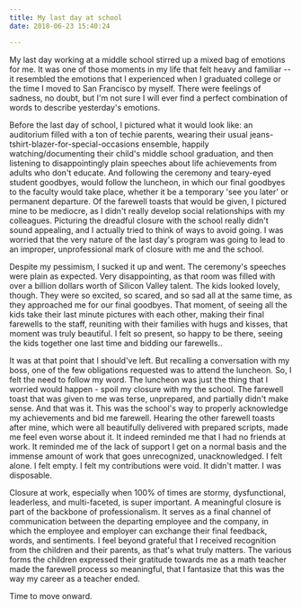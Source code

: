 ```yaml
---
title: My last day at school
date: 2018-06-23 15:40:24

---
```


My last day working at a middle school stirred up a mixed bag of emotions for me.  It was one of those moments in my life that felt heavy and familiar -- it resembled the emotions that I experienced when I graduated college or the time I moved to San Francisco by myself. There were feelings of sadness, no doubt, but I'm not sure I will ever find a perfect combination of words to describe yesterday's emotions.  

Before the last day of school, I pictured what it would look like: an auditorium filled with a ton of techie parents, wearing their usual jeans-tshirt-blazer-for-special-occasions ensemble, happily watching/documenting their child's middle school graduation, and then listening to disappointingly plain speeches about life achievements from adults who don't educate. And following the ceremony and teary-eyed student goodbyes, would follow the luncheon, in which our final goodbyes to the faculty would take place, whether it be a temporary 'see you later' or permanent departure. Of the farewell toasts that would be given, I pictured mine to be mediocre, as I didn't really develop social relationships with my colleagues.   Picturing the dreadful closure with the school really didn't sound appealing, and I actually tried to think of ways to avoid going.  I was worried that the very nature of the last day's program was going to lead to an improper, unprofessional mark of closure with me and the school.

Despite my pessimism, I sucked it up and went.  The ceremony's speeches were plain as expected.  Very disappointing, as that room was filled with over a billion dollars worth of Silicon Valley talent. The kids looked lovely, though.  They were so excited, so scared, and so sad all at the same time, as they approached me for our final goodbyes.  That moment, of seeing all the kids take their last minute pictures with each other, making their final farewells to the staff, reuniting with their families with hugs and kisses, that moment was truly beautiful.  I felt so present, so happy to be there, seeing the kids together one last time and bidding our farewells..    

It was at that point that I should've left. But recalling a conversation with my boss, one of the few obligations requested was to attend the luncheon.  So, I felt the need to follow my word.  The luncheon was just the thing that I worried would happen - spoil my closure with my the school.  The farewell toast that was given to me was terse, unprepared, and partially didn't make sense.  And that was it.  This was the school's way to properly acknowledge my achievements and bid me farewell.  Hearing the other farewell toasts after mine, which were all beautifully delivered with prepared scripts, made me feel even worse about it. It indeed reminded me that I had no friends at work. It reminded me of the lack of support I get on a normal basis and the immense amount of work that goes unrecognized, unacknowledged. I felt alone.  I felt empty. I felt my contributions were void. It didn't matter. I was disposable.

Closure at work, especially when 100% of times are stormy, dysfunctional, leaderless, and multi-faceted, is super important. A meaningful closure is part of the backbone of professionalism. It serves as a final channel of communication between the departing employee and the company, in which the employee and employer can exchange their final feedback, words, and sentiments. I feel beyond grateful that I received recognition from the children and their parents, as that's what truly matters.  The various forms the children expressed their gratitude towards me as a math teacher made the farewell process so meaningful, that I fantasize that this was the way my career as a teacher ended.  

Time to move onward.







